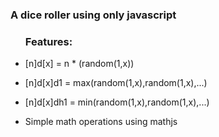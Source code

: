 <h3>A dice roller using only javascript</h3>
<ul>
	<h3>Features:</h3>	
	<li><p>[n]d[x] = n * (random(1,x))</p></li>
	<li><p>[n]d[x]d1 = max(random(1,x),random(1,x),...)</p></li>
	<li><p>[n]d[x]dh1 = min(random(1,x),random(1,x),...)</p></li>
	<li><p>Simple math operations using mathjs</p></li>
</ul>
